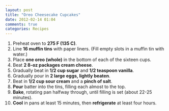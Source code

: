 ```yaml
---
layout: post
title: "Oreo Cheesecake Cupcakes"
date: 2012-02-14 01:04
comments: true
categories: Recipes
---
```


1. Preheat oven to **275 F (135 C)**.
2. Line **16 muffin tins** with paper liners. (Fill empty slots in a
   muffin tin with water.)
3. Place **one oreo (whole)** in the bottom of each of the sixteen cups.
4. Beat **2 8-oz packages cream cheese**.
5. Gradually beat in **1/2 cup sugar** and **1/2 teaspoon vanilla**.
6. Gradually pour in **2 large eggs, lightly beaten**.
7. Beat in **1/2 cup sour cream** and a **pinch of salt**.
8. **Pour** batter into the tins, filling each almost to the top.
9. **Bake**, rotating pan halfway through, until filling is set (about
   22-25 minutes).
10. **Cool** in pans at least 15 minutes, then **refrigerate** at least
    four hours.


